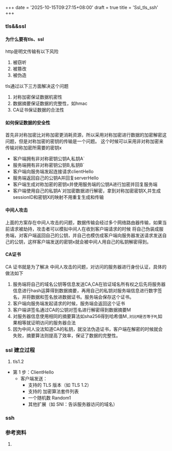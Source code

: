 +++
date = '2025-10-15T09:27:15+08:00'
draft = true
title = 'Ssl_tls_ssh'
+++
### tls&&ssl
#### 为什么要有tls、ssl
http是明文传输有以下风险
1. 被窃听
2. 被篡改
3. 被伪造

tls通过以下三方面解决这个问题
1. 对称加密保证数据机密性
2. 数据摘要保证数据的完整性，如hmac
3. CA证书保证数据的合法性
#### 如何保证数据的安全性
首先非对称加密比对称加密更消耗资源，所以采用对称加密进行数据的加密解密这问题，但是对称加密的密钥的传输是一个问题。
这个时候可以采用非对称加密来传输对称加密所需要的密钥x
* 客户端拥有非对称密钥公钥A,私钥A`
* 服务端拥有非对称密钥公钥B,私钥B`
* 客户端向服务端发起连接请求clientHello
* 服务端返回自己的公钥A并回复serverHello
* 客户端生成对称加密的密钥x并使用服务端的公钥A进行加密并回复服务端
* 客户端使用自己的私钥A`对加密数据进行解密，拿到对称加密密钥X,并生成sessionID和密钥X的映射不用重复生成和传输
#### 中间人攻击
上面的方案存在中间人攻击的问题，数据传输会经过多个网络路由器传输，如果当前请求被劫持，攻击者可以模拟中间人在收到客户端请求的时候
将自己伪装成服务端，对客户端返回自己的公钥，并自己也模仿成客户端向服务器发送请求发送自己的公钥，这样客户端发送的密钥x就会被中间人用自己的私钥解密得到。
#### CA证书
CA 证书就是为了解决 中间人攻击的问题，对访问的服务器进行身份认证，具体的做法如下
1. 服务端将自己的域名公钥等信息发送CA,CA在验证域名所有权之后先将服务器信息进行hash运算得到数据摘要，再用自己的私钥对服务端信息进行数字签名，并将数据和签名放进数据证书。服务端会保存这个证书。
2. 客户端向服务端发起请求的时候，服务端会返回这个证书
3. 客户端讲签名通过CA的公钥对签名进行解密得到数据摘要M
4. 对服务器信息使用相同的摘要算法如sha256得到哈希值M`,对比M是否等于M`,如果相等就证明访问的服务器合法
5. 因为中间人没法知道CA的私钥，就没法伪造证书，客户端在解密的时候就会失败，摘要算法则提高了效率，保证了数据的完整性。
### ssl 建立过程
1. tls1.2
* 第 1 步：ClientHello
  * 客户端发送：
    * 支持的 TLS 版本（如 TLS 1.2）
    * 支持的 加密算法套件列表
    * 一个随机数 Random1
    * 其他扩展（如 SNI：告诉服务器访问的域名）
### ssh
### 参考资料
1. 
